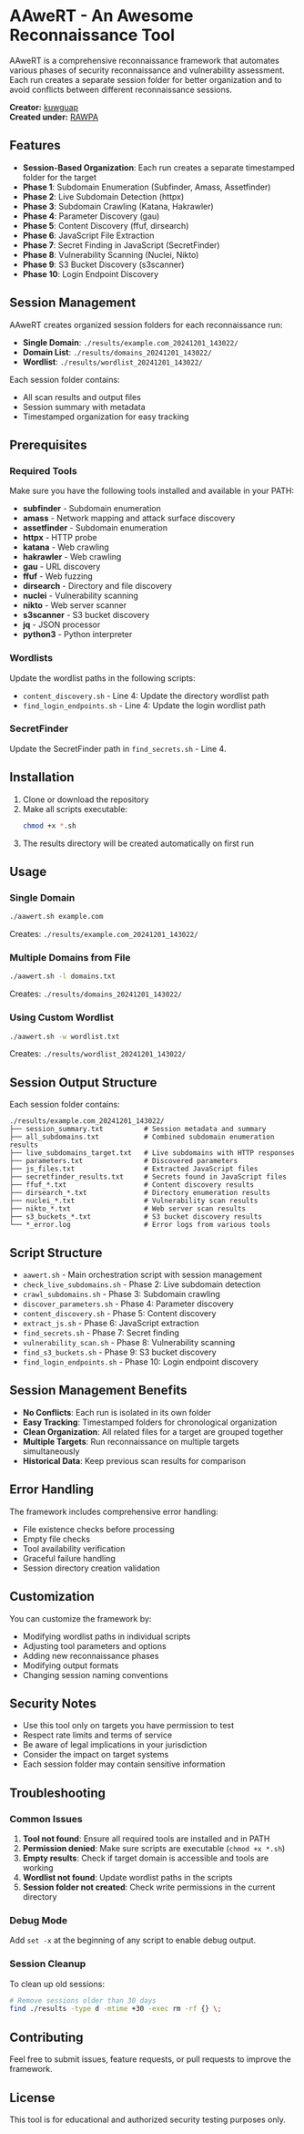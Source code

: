 # AAweRT - An Awesome Reconnaissance Tool

AAweRT is a comprehensive reconnaissance framework that automates various phases of security reconnaissance and vulnerability assessment. Each run creates a separate session folder for better organization and to avoid conflicts between different reconnaissance sessions.

**Creator:** [kuwguap](https://github.com/kuwguap)  
**Created under:** [RAWPA](https://rawpa.vercel.com)

## Features

- **Session-Based Organization**: Each run creates a separate timestamped folder for the target
- **Phase 1**: Subdomain Enumeration (Subfinder, Amass, Assetfinder)
- **Phase 2**: Live Subdomain Detection (httpx)
- **Phase 3**: Subdomain Crawling (Katana, Hakrawler)
- **Phase 4**: Parameter Discovery (gau)
- **Phase 5**: Content Discovery (ffuf, dirsearch)
- **Phase 6**: JavaScript File Extraction
- **Phase 7**: Secret Finding in JavaScript (SecretFinder)
- **Phase 8**: Vulnerability Scanning (Nuclei, Nikto)
- **Phase 9**: S3 Bucket Discovery (s3scanner)
- **Phase 10**: Login Endpoint Discovery

## Session Management

AAweRT creates organized session folders for each reconnaissance run:

- **Single Domain**: `./results/example.com_20241201_143022/`
- **Domain List**: `./results/domains_20241201_143022/`
- **Wordlist**: `./results/wordlist_20241201_143022/`

Each session folder contains:
- All scan results and output files
- Session summary with metadata
- Timestamped organization for easy tracking

## Prerequisites

### Required Tools

Make sure you have the following tools installed and available in your PATH:

- **subfinder** - Subdomain enumeration
- **amass** - Network mapping and attack surface discovery
- **assetfinder** - Subdomain enumeration
- **httpx** - HTTP probe
- **katana** - Web crawling
- **hakrawler** - Web crawling
- **gau** - URL discovery
- **ffuf** - Web fuzzing
- **dirsearch** - Directory and file discovery
- **nuclei** - Vulnerability scanning
- **nikto** - Web server scanner
- **s3scanner** - S3 bucket discovery
- **jq** - JSON processor
- **python3** - Python interpreter

### Wordlists

Update the wordlist paths in the following scripts:
- `content_discovery.sh` - Line 4: Update the directory wordlist path
- `find_login_endpoints.sh` - Line 4: Update the login wordlist path

### SecretFinder

Update the SecretFinder path in `find_secrets.sh` - Line 4.

## Installation

1. Clone or download the repository
2. Make all scripts executable:
   ```bash
   chmod +x *.sh
   ```
3. The results directory will be created automatically on first run

## Usage

### Single Domain
```bash
./aawert.sh example.com
```
Creates: `./results/example.com_20241201_143022/`

### Multiple Domains from File
```bash
./aawert.sh -l domains.txt
```
Creates: `./results/domains_20241201_143022/`

### Using Custom Wordlist
```bash
./aawert.sh -w wordlist.txt
```
Creates: `./results/wordlist_20241201_143022/`

## Session Output Structure

Each session folder contains:

```
./results/example.com_20241201_143022/
├── session_summary.txt          # Session metadata and summary
├── all_subdomains.txt           # Combined subdomain enumeration results
├── live_subdomains_target.txt   # Live subdomains with HTTP responses
├── parameters.txt               # Discovered parameters
├── js_files.txt                 # Extracted JavaScript files
├── secretfinder_results.txt     # Secrets found in JavaScript files
├── ffuf_*.txt                   # Content discovery results
├── dirsearch_*.txt              # Directory enumeration results
├── nuclei_*.txt                 # Vulnerability scan results
├── nikto_*.txt                  # Web server scan results
├── s3_buckets_*.txt             # S3 bucket discovery results
└── *_error.log                  # Error logs from various tools
```

## Script Structure

- `aawert.sh` - Main orchestration script with session management
- `check_live_subdomains.sh` - Phase 2: Live subdomain detection
- `crawl_subdomains.sh` - Phase 3: Subdomain crawling
- `discover_parameters.sh` - Phase 4: Parameter discovery
- `content_discovery.sh` - Phase 5: Content discovery
- `extract_js.sh` - Phase 6: JavaScript extraction
- `find_secrets.sh` - Phase 7: Secret finding
- `vulnerability_scan.sh` - Phase 8: Vulnerability scanning
- `find_s3_buckets.sh` - Phase 9: S3 bucket discovery
- `find_login_endpoints.sh` - Phase 10: Login endpoint discovery

## Session Management Benefits

- **No Conflicts**: Each run is isolated in its own folder
- **Easy Tracking**: Timestamped folders for chronological organization
- **Clean Organization**: All related files for a target are grouped together
- **Multiple Targets**: Run reconnaissance on multiple targets simultaneously
- **Historical Data**: Keep previous scan results for comparison

## Error Handling

The framework includes comprehensive error handling:
- File existence checks before processing
- Empty file checks
- Tool availability verification
- Graceful failure handling
- Session directory creation validation

## Customization

You can customize the framework by:
- Modifying wordlist paths in individual scripts
- Adjusting tool parameters and options
- Adding new reconnaissance phases
- Modifying output formats
- Changing session naming conventions

## Security Notes

- Use this tool only on targets you have permission to test
- Respect rate limits and terms of service
- Be aware of legal implications in your jurisdiction
- Consider the impact on target systems
- Each session folder may contain sensitive information

## Troubleshooting

### Common Issues

1. **Tool not found**: Ensure all required tools are installed and in PATH
2. **Permission denied**: Make sure scripts are executable (`chmod +x *.sh`)
3. **Empty results**: Check if target domain is accessible and tools are working
4. **Wordlist not found**: Update wordlist paths in the scripts
5. **Session folder not created**: Check write permissions in the current directory

### Debug Mode

Add `set -x` at the beginning of any script to enable debug output.

### Session Cleanup

To clean up old sessions:
```bash
# Remove sessions older than 30 days
find ./results -type d -mtime +30 -exec rm -rf {} \;
```

## Contributing

Feel free to submit issues, feature requests, or pull requests to improve the framework.

## License

This tool is for educational and authorized security testing purposes only.

